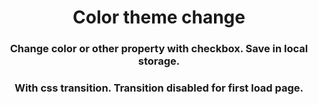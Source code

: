 <h1 align="center">Color theme change</h1>
<h3 align="center">Change color or other property with checkbox. Save in local 
storage.</h3>







<h3 align="center">With css transition. Transition disabled for first load page.</h3>